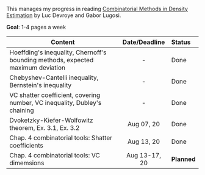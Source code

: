 This manages my progress in reading [Combinatorial Methods in Density Estimation](https://link.springer.com/book/10.1007/978-1-4613-0125-7) by Luc Devroye and Gabor Lugosi. 

**Goal**: 1-4 pages a week  

| Content        | Date/Deadline  | Status  |
| ------------- |:-------------:| :----|
| Hoeffding's inequality, Chernoff's bounding methods, expected maximum deviation    | - | Done
| Chebyshev-Cantelli inequality, Bernstein's inequality      |-| Done |
| VC shatter coefficient, covering number, VC inequality, Dubley's chaining | -|  Done | 
| Dvoketzky-Kiefer-Wolfowitz theorem, Ex. 3.1, Ex. 3.2 | Aug 07, 20 | Done |  
| Chap. 4 combinatorial tools: Shatter coefficients | Aug 13, 20 | Done | 
| Chap. 4 combinatorial tools: VC dimemsions | Aug 13-17, 20 | **Planned** | 

